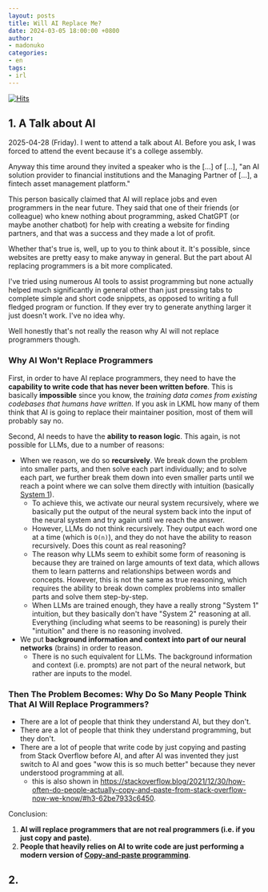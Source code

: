 ```yaml
---
layout: posts
title: Will AI Replace Me?
date: 2024-03-05 18:00:00 +0800
author:
- madonuko
categories:
- en
tags:
- irl
---
```


[![Hits](https://hits.seeyoufarm.com/api/count/incr/badge.svg?url=https%3A%2F%2Fmadonuko.github.io%2F2025%2F03%2F05%2Fwill-ai-replace-me.html&count_bg=%2379C83D&title_bg=%23555555&icon=&icon_color=%23E7E7E7&title=hits&edge_flat=false)](https://hits.seeyoufarm.com)

## 1. A Talk about AI

2025-04-28 (Friday). I went to attend a talk about AI. Before you ask, I was forced to attend the event because it's a college assembly.

Anyway this time around they invited a speaker who is the [...] of [...], "an AI solution provider to financial institutions and the Managing Partner of [...], a fintech asset management platform."

This person basically claimed that AI will replace jobs and even programmers in the near future. They said that one of their friends (or colleague) who knew nothing about programming,
asked ChatGPT (or maybe another chatbot) for help with creating a website for finding partners, and that was a success and they made a lot of profit.

Whether that's true is, well, up to you to think about it. It's possible, since websites are pretty easy to make anyway in general.
But the part about AI replacing programmers is a bit more complicated.

I've tried using numerous AI tools to assist programming but none actually helped much significantly in general other than just pressing tabs to complete simple
and short code snippets, as opposed to writing a full fledged program or function. If they ever try to generate anything larger it just doesn't work. I've no idea why.

Well honestly that's not really the reason why AI will not replace programmers though.

### Why AI Won't Replace Programmers

First, in order to have AI replace programmers, they need to have the **capability to write code that has never been written before**. This is basically **impossible**
since you know, the *training data comes from existing codebases that humans have written*. If you ask in LKML how many of them think that AI is going to replace
their maintainer position, most of them will probably say no.

Second, AI needs to have the **ability to reason logic**. This again, is not possible for LLMs, due to a number of reasons:
- When we reason, we do so **recursively**. We break down the problem into smaller parts, and then solve each part individually; and to solve each part, we further break them down into even smaller parts until we reach a point where we can solve them directly with intuition (basically [System 1](https://en.wikipedia.org/wiki/Thinking%2C_Fast_and_Slow)).
  - To achieve this, we activate our neural system recursively, where we basically put the output of the neural system back into the input of the neural system and try again until we reach the answer.
  - However, LLMs do not think recursively. They output each word one at a time (which is `O(n)`), and they do not have the ability to reason recursively. Does this count as real reasoning?
  - The reason why LLMs seem to exhibit some form of reasoning is because they are trained on large amounts of text data, which allows them to learn patterns and relationships between words and concepts. However, this is not the same as true reasoning, which requires the ability to break down complex problems into smaller parts and solve them step-by-step.
  - When LLMs are trained enough, they have a really strong "System 1" intuition, but they basically don't have "System 2" reasoning at all. Everything (including what seems to be reasoning) is purely their "intuition" and there is no reasoning involved.
- We put **background information and context into part of our neural networks** (brains) in order to reason.
  - There is no such equivalent for LLMs. The background information and context (i.e. prompts) are not part of the neural network, but rather are inputs to the model.

### Then The Problem Becomes: Why Do So Many People Think That AI Will Replace Programmers?

- There are a lot of people that think they understand AI, but they don't.
- There are a lot of people that think they understand programming, but they don't.
- There are a lot of people that write code by just copying and pasting from Stack Overflow before AI, and after AI was invented they just switch to AI and goes
  "wow this is so much better" because they never understood programming at all.
  - this is also shown in https://stackoverflow.blog/2021/12/30/how-often-do-people-actually-copy-and-paste-from-stack-overflow-now-we-know/#h3-62be7933c6450.

Conclusion:
1. **AI will replace programmers that are not real programmers (i.e. if you just copy and paste)**.
2. **People that heavily relies on AI to write code are just performing a modern version of [Copy-and-paste programming](https://en.wikipedia.org/wiki/Copy-and-paste_programming)**.

## 2. 